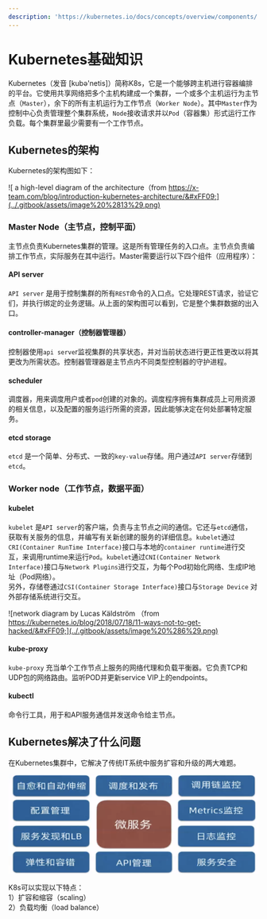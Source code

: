 ```yaml
---
description: 'https://kubernetes.io/docs/concepts/overview/components/'
---
```


# Kubernetes基础知识

Kubernetes（发音 \[kubə'netis\]）简称K8s，它是一个能够跨主机进行容器编排的平台。它使用共享网络把多个主机构建成一个集群，一个或多个主机运行为主节点（`Master`），余下的所有主机运行为工作节点（`Worker Node`）。其中`Master`作为控制中心负责管理整个集群系统，`Node`接收请求并以`Pod`（容器集）形式运行工作负载。每个集群里最少需要有一个工作节点。

## Kubernetes的架构

Kubernetes的架构图如下：

![ a high-level diagram of the architecture&#xFF08;from https://x-team.com/blog/introduction-kubernetes-architecture/&#xFF09;](../.gitbook/assets/image%20%2813%29.png)

### Master Node（主节点，控制平面） <a id="masternode"></a>

主节点负责Kubernetes集群的管理。这是所有管理任务的入口点。主节点负责编排工作节点，实际服务在其中运行。Master需要运行以下四个组件（应用程序）：

#### API server <a id="apiserver"></a>

`API server` 是用于控制集群的所有`REST`命令的入口点。它处理REST请求，验证它们，并执行绑定的业务逻辑。从上面的架构图可以看到，它是整个集群数据的出入口。

#### controller-manager（控制器管理器） <a id="controllermanager"></a>

控制器使用`api serve`r监视集群的共享状态，并对当前状态进行更正性更改以将其更改为所需状态。控制器管理器是主节点内不同类型控制器的守护进程。

#### scheduler <a id="scheduler"></a>

调度器，用来调度用户或者`pod`创建的对象的。调度程序拥有集群成员上可用资源的相关信息，以及配置的服务运行所需的资源，因此能够决定在何处部署特定服务。

#### etcd storage <a id="etcdstorage"></a>

`etcd` 是一个简单、分布式、一致的`key-value`存储。用户通过`API server`存储到`etcd`。

### Worker node（工作节点，数据平面） <a id="workernode"></a>

#### kubelet <a id="kubelet"></a>

`kubelet` 是`API server`的客户端，负责与主节点之间的通信。它还与`etcd`通信，获取有关服务的信息，并编写有关新创建的服务的详细信息。`kubelet`通过`CRI(Container RunTime Interface)`接口与本地的`container runtime`进行交互，来调用runtime来运行`Pod`。`kubelet`通过`CNI(Container Network Interface)`接口与`Network Plugins`进行交互，为每个Pod初始化网络、生成IP地址（Pod网络）。  
另外，存储卷通过`CSI(Container Storage Interface)`接口与`Storage Device` 对外部存储系统进行交互。

![network diagram by Lucas K&#xE4;ldstr&#xF6;m &#xFF08;from https://kubernetes.io/blog/2018/07/18/11-ways-not-to-get-hacked/&#xFF09;](../.gitbook/assets/image%20%286%29.png)

#### kube-proxy <a id="kubeproxy"></a>

`kube-proxy` 充当单个工作节点上服务的网络代理和负载平衡器。它负责TCP和UDP包的网络路由。监听POD并更新service VIP上的endpoints。

#### kubectl <a id="kubectl"></a>

命令行工具，用于和API服务通信并发送命令给主节点。

## Kubernetes解决了什么问题

在Kubernetes集群中，它解决了传统IT系统中服务扩容和升级的两大难题。

![](../.gitbook/assets/k8s-jie-jue-de-wen-ti.png)

K8s可以实现以下特点：  
1）扩容和缩容（scaling）  
2）负载均衡（load balance）  












